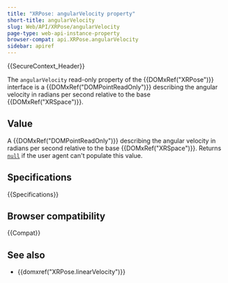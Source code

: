 ```yaml
---
title: "XRPose: angularVelocity property"
short-title: angularVelocity
slug: Web/API/XRPose/angularVelocity
page-type: web-api-instance-property
browser-compat: api.XRPose.angularVelocity
sidebar: apiref
---
```


{{SecureContext_Header}}

The `angularVelocity` read-only property of the
{{DOMxRef("XRPose")}} interface is a {{DOMxRef("DOMPointReadOnly")}} describing
the angular velocity in radians per second relative to the base
{{DOMxRef("XRSpace")}}.

## Value

A {{DOMxRef("DOMPointReadOnly")}} describing the angular velocity in radians
per second relative to the base {{DOMxRef("XRSpace")}}. Returns [`null`](/en-US/docs/Web/JavaScript/Reference/Operators/null)
if the user agent can't populate this value.

## Specifications

{{Specifications}}

## Browser compatibility

{{Compat}}

## See also

- {{domxref("XRPose.linearVelocity")}}
